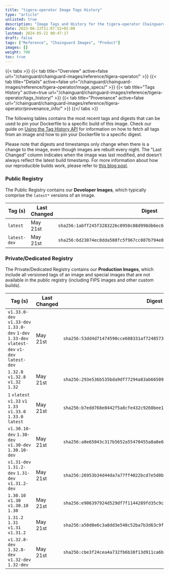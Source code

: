 ```yaml
---
title: "tigera-operator Image Tags History"
type: "article"
unlisted: true
description: "Image Tags and History for the tigera-operator Chainguard Image"
date: 2023-06-22T11:07:52+02:00
lastmod: 2024-05-22 00:47:17
draft: false
tags: ["Reference", "Chainguard Images", "Product"]
images: []
weight: 700
toc: true
---
```


{{< tabs >}}
{{< tab title="Overview" active=false url="/chainguard/chainguard-images/reference/tigera-operator/" >}}
{{< tab title="Details" active=false url="/chainguard/chainguard-images/reference/tigera-operator/image_specs/" >}}
{{< tab title="Tags History" active=true url="/chainguard/chainguard-images/reference/tigera-operator/tags_history/" >}}
{{< tab title="Provenance" active=false url="/chainguard/chainguard-images/reference/tigera-operator/provenance_info/" >}}
{{</ tabs >}}

The following tables contains the most recent tags and digests that can be used to pin your Dockerfile to a specific build of this image. Check our guide on [Using the Tag History API](/chainguard/chainguard-images/using-the-tag-history-api/) for information on how to fetch all tags from an image and how to pin your Dockerfile to a specific digest.

Please note that digests and timestamps only change when there is a change to the image, even though images are rebuilt every night. The "Last Changed" column indicates when the image was last modified, and doesn't always reflect the latest build timestamp. For more information about how our reproducible builds work, please refer to [this blog post](https://www.chainguard.dev/unchained/reproducing-chainguards-reproducible-image-builds).

### Public Registry
The Public Registry contains our **Developer Images**, which typically comprise the `latest*` versions of an image.

| Tag (s)       | Last Changed | Digest                                                                    |
|---------------|--------------|---------------------------------------------------------------------------|
|  `latest`     | May 21st     | `sha256:1abff245f3283226c0950c08d998db6ec67eab7fbe09fcf19b067c382fdd2947` |
|  `latest-dev` | May 21st     | `sha256:6d23074ec8dda508fc5f967cc087b794e87df9a7104b25e31fccefc351b807f9` |


### Private/Dedicated Registry
The Private/Dedicated Registry contains our **Production Images**, which include all versioned tags of an image and special images that are not available in the public registry (including FIPS images and other custom builds).

| Tag (s)                                                                                        | Last Changed | Digest                                                                    |
|------------------------------------------------------------------------------------------------|--------------|---------------------------------------------------------------------------|
|  `v1.33.0-dev` `v1.33-dev` `1.33.0-dev` `1-dev` `1.33-dev` `vlatest-dev` `v1-dev` `latest-dev` | May 21st     | `sha256:53dd4d71474590cce608331af7248573fefb5c11393f18fb35b76d1047b4b9ea` |
|  `1.32.8` `v1.32.8` `v1.32` `1.32`                                                             | May 21st     | `sha256:293e536b535bda9df77294a83ab665098c6baae9da8708b2fce716998f8f83a8` |
|  `1` `vlatest` `v1.33` `v1` `1.33` `v1.33.0` `1.33.0` `latest`                                 | May 21st     | `sha256:b7edd768e8442f5a8cfe432c9268bee1aa897dcec0d25b275c3744e5700f5626` |
|  `v1.30.10-dev` `1.30-dev` `v1.30-dev` `1.30.10-dev`                                           | May 21st     | `sha256:a0e65043c317b5652a55470455a8a0e635d09c5e55ee7b8fb143d046c4622266` |
|  `v1.31-dev` `1.31.2-dev` `1.31-dev` `v1.31.2-dev`                                             | May 21st     | `sha256:26953b34d44da7a77ff4022bcd7e5d0b72318bdd70c1ab4441f30e49a3609b03` |
|  `1.30.10` `v1.30` `v1.30.10` `1.30`                                                           | May 21st     | `sha256:e906397924d529df7f1144289fd35c9c3bcb21f131a92ea092af99a9405239b9` |
|  `1.31.2` `1.31` `v1.31` `v1.31.2`                                                             | May 21st     | `sha256:a50d0e6c3a8dd3e548c52ba7b3d63c9fb6428a55de71fcf59826d8a4198d542b` |
|  `v1.32.8-dev` `1.32.8-dev` `v1.32-dev` `1.32-dev`                                             | May 21st     | `sha256:cbe3f24cea4a732fb6b38f13d911ca6b6f79ca26dfaf0dd37c26efba26f01c78` |

